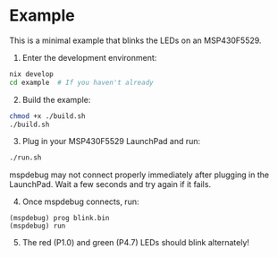 # Example

This is a minimal example that blinks the LEDs on an MSP430F5529.

1. Enter the development environment:

```sh
nix develop
cd example  # If you haven't already
```

2. Build the example:

```sh
chmod +x ./build.sh
./build.sh
```

3. Plug in your MSP430F5529 LaunchPad and run:

```sh
./run.sh
```

mspdebug may not connect properly immediately after plugging in the LaunchPad. Wait a few seconds and try again if it fails.

4. Once mspdebug connects, run:

```plain
(mspdebug) prog blink.bin
(mspdebug) run
```

5. The red (P1.0) and green (P4.7) LEDs should blink alternately!
